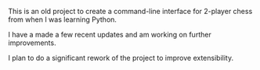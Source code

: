 This is an old project to create a command-line interface for 2-player chess from when I was learning Python.

I have a made a few recent updates and am working on further improvements.

I plan to do a significant rework of the project to improve extensibility.
